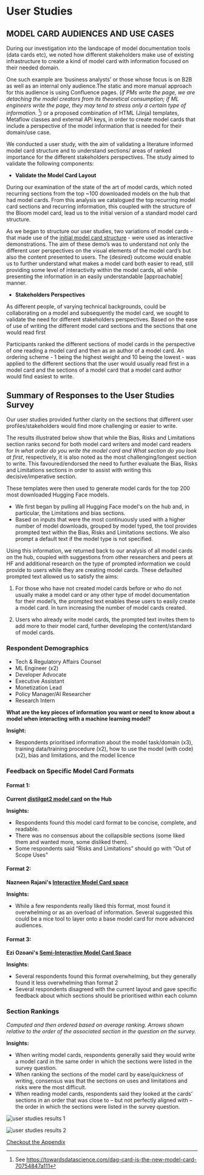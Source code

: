 # User Studies
## MODEL CARD AUDIENCES AND USE CASES


During our investigation into the landscape of model documentation tools (data cards etc), we noted how different stakeholders make use of existing infrastructure to create a kind of model card with information focused on their needed domain.

One such example are ‘business analysts’ or those whose focus is on B2B as well as an internal only audience.The static and more manual approach for this audience is using Confluence pages. (*if PMs write the page, we are detaching the model creators from its theoretical consumption; if ML engineers write the page, they may tend to stress only a certain type of information.* [^1]) or a proposed combination of HTML (Jinja) templates, Metaflow classes and external APi keys, in order to create model cards that include a perspective of the model information that is needed for their domain/use case. 

We conducted a user study, with the aim of validating a literature informed model card structure and to understand sections/ areas of ranked importance for the different stakeholders perspectives. The study aimed to validate the following components:

* **Validate the Model Card Layout** 

During our examination of the state of the art of model cards, which noted recurring sections from the top ~100 downloaded models on the hub that had model cards. From this analysis we catalogued the top recurring model card sections and recurring information, this coupled with the structure of the Bloom model card, lead us to the initial version of a standard model card structure. 

As we began to structure our user studies, two variations of model cards - that made use of the [initial model card structure](http://github.com/huggingface/hub-docs/docs/hub/model-card-annotated.md) - were used as interactive demonstrations. The aim of these demo’s was to understand not only the different user perspectives on the visual elements of the model card’s but also the content presented to users. The {desired} outcome would enable us to further understand  what makes a model card both easier to read, still providing some level of interactivity within the model cards, all while presenting the information in an easily understandable [approachable] manner.

* **Stakeholders Perspectives**

As different people, of varying technical backgrounds, could be collaborating on a model and subsequently the model card, we sought to validate the need for different stakeholders perspectives. Based on the ease of use of writing the different model card sections and the sections that one would read first

Participants ranked the different sections of model cards in the perspective of one reading a model card and then as an author of a model card. An ordering scheme -  1 being the highest weight and 10 being the lowest -  was applied to the different sections that the user would usually read first in a model card and the sections of a model card that a model card author would find easiest to write. 


## Summary of Responses to the User Studies Survey

Our user studies provided further clarity on the sections that different user profiles/stakeholders would find more challenging or easier to write. 

The results illustrated below show that while the Bias, Risks and Limitations section ranks second for both model card writers and model card readers for *In what order do you write the model card and What section do you look at first*, respectively, it is also noted as the most challenging/longest section to write. This favoured/endorsed the need to further evaluate the Bias, Risks and Limitations sections in order to assist with writing this decisive/imperative section.

These templates were then used to generate model cards for the top 200 most downloaded Hugging Face models. 

* We first began by pulling all Hugging Face model's on the hub and, in particular, the Limitations and bias sections.
* Based on inputs that were the most continuously used with a higher number of model downloads, grouped by model typed, the tool provides prompted text within the Bias, Risks and Limitations sections. We also prompt a default text if the model type is not specified.

Using this information, we returned back to our analysis of all model cards on the hub, coupled with suggestions from other researchers and peers at HF and additional research on the type of prompted information we could provide to users while they are creating model cards. These defaulted prompted text allowed us to satisfy the aims:

1) For those who have not created model cards before or who do not usually make a model card or any other type of model documentation for their model’s, the prompted text enables these users to easily create a model card. In turn increasing the number of model cards created.
   
2) Users who already write model cards, the prompted text invites them to add more to their model card, further developing the content/standard of model cards. 

### Respondent Demographics

* Tech & Regulatory Affairs Counsel
* ML Engineer (x2)
* Developer Advocate
* Executive Assistant
* Monetization Lead
* Policy Manager/AI Researcher
* Research Intern

**What are the key pieces of information you want or need to know about a model when interacting with a machine learning model?**

**Insight:**

* Respondents prioritised information about the model task/domain (x3), training data/training procedure (x2), how to use the model (with code) (x2), bias and limitations, and the model licence

### Feedback on Specific Model Card Formats

#### Format 1: 
**Current [distilgpt2 model card](https://huggingface.co/distilgpt2) on the Hub**

**Insights:**

* Respondents found this model card format to be concise, complete, and readable. 
* There was no consensus about the collapsible sections (some liked them and wanted more, some disliked them). 
* Some respondents said “Risks and Limitations” should go with “Out of Scope Uses”

#### Format 2: 
**Nazneen Rajani's [Interactive Model Card space](https://huggingface.co/spaces/nazneen/interactive-model-cards)**

**Insights:**

* While a few respondents really liked this format, most found it overwhelming or as an overload of information. Several suggested this could be a nice tool to layer onto a base model card for more advanced audiences.

#### Format 3: 
**Ezi Ozoani's [Semi-Interactive Model Card Space](https://huggingface.co/spaces/Ezi/ModelCardsAnalysis)**

**Insights:**

* Several respondents found this format overwhelming, but they generally found it less overwhelming than format 2 
* Several respondents disagreed with the current layout and gave specific feedback about which sections should be prioritised within each column


### Section Rankings
*Computed and then ordered based on average ranking. Arrows shown relative to the order of the associated section in the question on the survey.*

**Insights:** 
* When writing model cards, respondents generally said they would write a model card in the same order in which the sections were listed in the survey question.
* When ranking the sections of the model card by ease/quickness of writing, consensus was that the sections on uses and limitations and risks were the most difficult.
* When reading model cards, respondents said they looked at the cards’ sections in an order that was close to – but not perfectly aligned with – the order in which the sections were listed in the survey question.

![user studies results 1](https://huggingface.co/datasets/huggingface/documentation-images/tree/main/hub/usaer-studes-responses(1).png) 

![user studies results 2](https://huggingface.co/datasets/huggingface/documentation-images/tree/main/hub/user-studies-responses(2).png) 


<Tip>

 [Checkout the Appendix](./model-card-appendix)

 </Tip>



[^1]: See https://towardsdatascience.com/dag-card-is-the-new-model-card-70754847a111